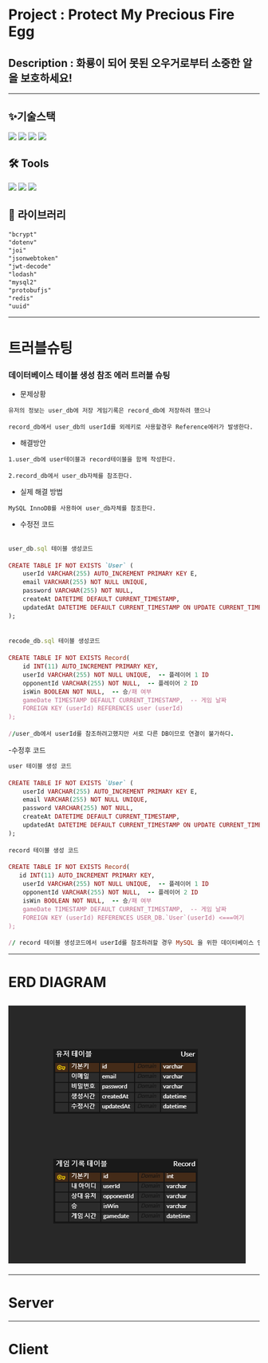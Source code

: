 # Project : Protect My Precious Fire Egg

## Description : 화룡이 되어 못된 오우거로부터 소중한 알을 보호하세요!

---

## ✨기술스택

  <img src="https://img.shields.io/badge/javascript-F7DF1E.svg?style=for-the-badge&logo=javascript&logoColor=20232a" />

   <img src="https://img.shields.io/badge/Node.js-5FA04E.svg?style=for-the-badge&logo=node.js&logoColor=20232a" />
   
<img src="https://img.shields.io/badge/mysql-4479A1.svg?style=for-the-badge&logo=mysql&logoColor=white" />

<img src="https://img.shields.io/badge/Unity-E0234E.svg?style=for-the-badge&logo=unity&logoColor=white" />

## 🛠 Tools

<img src="https://img.shields.io/badge/VSCode-4479A1.svg?style=for-the-badge&logo=visual-studio-code&logoColor=22ABF3" />
    
<img src="https://img.shields.io/badge/Rider-E0234E.svg?style=for-the-badge&logo=rider&logoColor=2C2C32" />

 <img src="https://img.shields.io/badge/figma-F24E1E.svg?style=for-the-badge&logo=figma&logoColor=white" />

## 🧰 라이브러리

```
"bcrypt"
"dotenv"
"joi"
"jsonwebtoken"
"jwt-decode"
"lodash"
"mysql2"
"protobufjs"
"redis"
"uuid"
```

---

# 트러블슈팅

### 데이터베이스 테이블 생성 참조 에러 트러블 슈팅

- 문제상황

```
유저의 정보는 user_db에 저장 게임기록은 record_db에 저장하려 했으나

record_db에서 user_db의 userId를 외레키로 사용할경우 Reference에러가 발생한다.
```

- 해결방안

```
1.user_db에 user테이블과 record테이블을 함께 작성한다.

2.record_db에서 user_db자체를 참조한다.
```

- 실제 해결 방법

```
MySQL InnoDB를 사용하여 user_db자체를 참조한다.
```

- 수정전 코드

```ruby

user_db.sql 테이블 생성코드

CREATE TABLE IF NOT EXISTS `User` (
    userId VARCHAR(255) AUTO_INCREMENT PRIMARY KEY E,
    email VARCHAR(255) NOT NULL UNIQUE,
    password VARCHAR(255) NOT NULL,
    createAt DATETIME DEFAULT CURRENT_TIMESTAMP,
    updatedAt DATETIME DEFAULT CURRENT_TIMESTAMP ON UPDATE CURRENT_TIMESTAMP
);


recode_db.sql 테이블 생성코드

CREATE TABLE IF NOT EXISTS Record(
    id INT(11) AUTO_INCREMENT PRIMARY KEY,
    userId VARCHAR(255) NOT NULL UNIQUE,  -- 플레이어 1 ID
    opponentId VARCHAR(255) NOT NULL,  -- 플레이어 2 ID
    isWin BOOLEAN NOT NULL,  -- 승/패 여부
    gameDate TIMESTAMP DEFAULT CURRENT_TIMESTAMP,  -- 게임 날짜
    FOREIGN KEY (userId) REFERENCES user (userId)
);

//user_db에서 userId를 참조하려고했지만 서로 다른 DB이므로 연결이 불가하다.
```

-수정후 코드

```ruby
user 테이블 생성 코드

CREATE TABLE IF NOT EXISTS `User` (
    userId VARCHAR(255) AUTO_INCREMENT PRIMARY KEY E,
    email VARCHAR(255) NOT NULL UNIQUE,
    password VARCHAR(255) NOT NULL,
    createAt DATETIME DEFAULT CURRENT_TIMESTAMP,
    updatedAt DATETIME DEFAULT CURRENT_TIMESTAMP ON UPDATE CURRENT_TIMESTAMP
);

record 테이블 생성 코드

CREATE TABLE IF NOT EXISTS Record(
   id INT(11) AUTO_INCREMENT PRIMARY KEY,
    userId VARCHAR(255) NOT NULL UNIQUE,  -- 플레이어 1 ID
    opponentId VARCHAR(255) NOT NULL,  -- 플레이어 2 ID
    isWin BOOLEAN NOT NULL,  -- 승/패 여부
    gameDate TIMESTAMP DEFAULT CURRENT_TIMESTAMP,  -- 게임 날짜
    FOREIGN KEY (userId) REFERENCES USER_DB.`User`(userId) <===여기
);

// record 테이블 생성코드에서 userId를 참조하려할 경우 MySQL 을 위한 데이터베이스 엔진인 InnoDB를 사용해여 USER_DB.User를 통해 통째로 참조하여 해결했다.

```

---

# ERD DIAGRAM

## ![/image.png](image.png)

---

# Server

---

# Client
